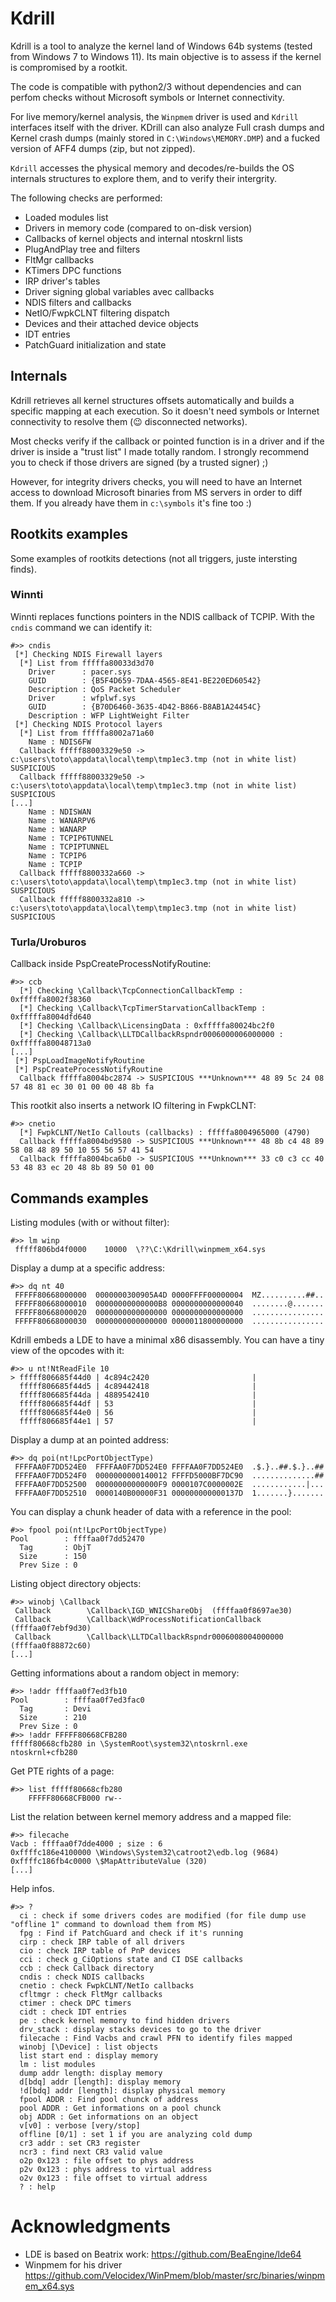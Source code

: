 # Kdrill

Kdrill is a tool to analyze the kernel land of Windows 64b systems (tested from Windows 7 to Windows 11). Its main objective is to assess if the kernel is compromised by a rootkit.

The code is compatible with python2/3 without dependencies and can perfom checks without Microsoft symbols or Internet connectivity.

For live memory/kernel analysis, the `Winpmem` driver is used and `Kdrill` interfaces itself with the driver. KDrill can also analyze Full crash dumps and Kernel crash dumps (mainly stored in `C:\Windows\MEMORY.DMP`) and a fucked version of AFF4 dumps (zip, but not zipped).

`Kdrill` accesses the physical memory and decodes/re-builds the OS internals structures to explore them, and to verify their intergrity.

The following checks are performed:
- Loaded modules list
- Drivers in memory code (compared to on-disk version)
- Callbacks of kernel objects and internal ntoskrnl lists
- PlugAndPlay tree and filters
- FltMgr callbacks
- KTimers DPC functions
- IRP driver's tables
- Driver signing global variables avec callbacks
- NDIS filters and callbacks
- NetIO/FwpkCLNT filtering dispatch
- Devices and their attached device objects
- IDT entries
- PatchGuard initialization and state

## Internals

Kdrill retrieves all kernel structures offsets automatically and builds a specific mapping at each execution. So it doesn't need symbols or Internet connectivity to resolve them (:wink: disconnected networks).

Most checks verify if the callback or pointed function is in a driver and if the driver is inside a "trust list" I made totally random. I strongly recommend you to check if those drivers are signed (by a trusted signer) ;)

However, for integrity drivers checks, you will need to have an Internet access to download Microsoft binaries from MS servers in order to diff them. If you already have them in `c:\symbols` it's fine too :)

## Rootkits examples

Some examples of rootkits detections (not all triggers, juste intersting finds).

### Winnti

Winnti replaces functions pointers in the NDIS callback of TCPIP. With the `cndis` command we can identify it:

```
#>> cndis
 [*] Checking NDIS Firewall layers
  [*] List from fffffa80033d3d70
    Driver      : pacer.sys
    GUID        : {B5F4D659-7DAA-4565-8E41-BE220ED60542}
    Description : QoS Packet Scheduler
    Driver      : wfplwf.sys
    GUID        : {B70D6460-3635-4D42-B866-B8AB1A24454C}
    Description : WFP LightWeight Filter
 [*] Checking NDIS Protocol layers
  [*] List from fffffa8002a71a60
    Name : NDIS6FW
  Callback fffff88003329e50 -> c:\users\toto\appdata\local\temp\tmp1ec3.tmp (not in white list) SUSPICIOUS
  Callback fffff88003329e50 -> c:\users\toto\appdata\local\temp\tmp1ec3.tmp (not in white list) SUSPICIOUS
[...]
    Name : NDISWAN
    Name : WANARPV6
    Name : WANARP
    Name : TCPIP6TUNNEL
    Name : TCPIPTUNNEL
    Name : TCPIP6
    Name : TCPIP
  Callback fffff8800332a660 -> c:\users\toto\appdata\local\temp\tmp1ec3.tmp (not in white list) SUSPICIOUS
  Callback fffff8800332a810 -> c:\users\toto\appdata\local\temp\tmp1ec3.tmp (not in white list) SUSPICIOUS
```

### Turla/Uroburos

Callback inside PspCreateProcessNotifyRoutine:
```
#>> ccb
  [*] Checking \Callback\TcpConnectionCallbackTemp : 0xfffffa8002f38360
  [*] Checking \Callback\TcpTimerStarvationCallbackTemp : 0xfffffa8004dfd640
  [*] Checking \Callback\LicensingData : 0xfffffa80024bc2f0
  [*] Checking \Callback\LLTDCallbackRspndr0006000006000000 : 0xfffffa80048713a0
[...]
 [*] PspLoadImageNotifyRoutine
 [*] PspCreateProcessNotifyRoutine
  Callback fffffa8004bc2874 -> SUSPICIOUS ***Unknown*** 48 89 5c 24 08 57 48 81 ec 30 01 00 00 48 8b fa
```

This rootkit also inserts a network IO filtering in FwpkCLNT:
```
#>> cnetio
  [*] FwpkCLNT/NetIo Callouts (callbacks) : fffffa8004965000 (4790)
  Callback fffffa8004bd9580 -> SUSPICIOUS ***Unknown*** 48 8b c4 48 89 58 08 48 89 50 10 55 56 57 41 54
  Callback fffffa8004bca6b0 -> SUSPICIOUS ***Unknown*** 33 c0 c3 cc 40 53 48 83 ec 20 48 8b 89 50 01 00
```

## Commands examples

Listing modules (with or without filter):
```
#>> lm winp
 fffff806bd4f0000    10000  \??\C:\Kdrill\winpmem_x64.sys
```

Display a dump at a specific address:
```
#>> dq nt 40
 FFFFF80668000000  0000000300905A4D 0000FFFF00000004  MZ..........##..
 FFFFF80668000010  00000000000000B8 0000000000000040  ........@.......
 FFFFF80668000020  0000000000000000 0000000000000000  ................
 FFFFF80668000030  0000000000000000 0000011800000000  ................
```

Kdrill embeds a LDE to have a minimal x86 disassembly. You can have a tiny view of the opcodes with it:
```
#>> u nt!NtReadFile 10
> fffff806685f44d0 | 4c894c2420                       |
  fffff806685f44d5 | 4c89442418                       |
  fffff806685f44da | 4889542410                       |
  fffff806685f44df | 53                               |
  fffff806685f44e0 | 56                               |
  fffff806685f44e1 | 57                               |
```

Display a dump at an pointed address:
```
#>> dq poi(nt!LpcPortObjectType)
 FFFFAA0F7DD524E0  FFFFAA0F7DD524E0 FFFFAA0F7DD524E0  .$.}..##.$.}..##
 FFFFAA0F7DD524F0  0000000000140012 FFFFD5000BF7DC90  ..............##
 FFFFAA0F7DD52500  00000000000000F9 0000107C0000002E  ............|...
 FFFFAA0F7DD52510  0000140B00000F31 000000000000137D  1.......}.......
```

You can display a chunk header of data with a reference in the pool:
```
#>> fpool poi(nt!LpcPortObjectType)
Pool        : ffffaa0f7dd52470
  Tag       : ObjT
  Size      : 150
  Prev Size : 0
```

Listing object directory objects:
```
#>> winobj \Callback
 Callback        \Callback\IGD_WNICShareObj  (ffffaa0f8697ae30)
 Callback        \Callback\WdProcessNotificationCallback  (ffffaa0f7ebf9d30)
 Callback        \Callback\LLTDCallbackRspndr0006008004000000  (ffffaa0f88872c60)
[...]
```

Getting informations about a random object in memory:
```
#>> !addr ffffaa0f7ed3fb10
Pool        : ffffaa0f7ed3fac0
  Tag       : Devi
  Size      : 210
  Prev Size : 0
#>> !addr FFFFF80668CFB280
fffff80668cfb280 in \SystemRoot\system32\ntoskrnl.exe
ntoskrnl+cfb280
```

Get PTE rights of a page:
```
#>> list fffff80668cfb280
    FFFFF80668CFB000 rw--
```

List the relation between kernel memory address and a mapped file:
```
#>> filecache
Vacb : ffffaa0f7dde4000 ; size : 6
0xffffc186e4100000 \Windows\System32\catroot2\edb.log (9684)
0xffffc186fb4c0000 \$MapAttributeValue (320)
[...]
```

Help infos.
```
#>> ?
  ci : check if some drivers codes are modified (for file dump use "offline 1" command to download them from MS)
  fpg : Find if PatchGuard and check if it's running
  cirp : check IRP table of all drivers
  cio : check IRP table of PnP devices
  cci : check g_CiOptions state and CI DSE callbacks
  ccb : check Callback directory
  cndis : check NDIS callbacks
  cnetio : check FwpkCLNT/NetIo callbacks
  cfltmgr : check FltMgr callbacks
  ctimer : check DPC timers
  cidt : check IDT entries
  pe : check kernel memory to find hidden drivers
  drv_stack : display stacks devices to go to the driver
  filecache : Find Vacbs and crawl PFN to identify files mapped
  winobj [\Device] : list objects
  list start end : display memory
  lm : list modules
  dump addr length: display memory
  d[bdq] addr [length]: display memory
  !d[bdq] addr [length]: display physical memory
  fpool ADDR : Find pool chunck of address
  pool ADDR : Get informations on a pool chunck
  obj ADDR : Get informations on an object
  v[v0] : verbose [very/stop]
  offline [0/1] : set 1 if you are analyzing cold dump
  cr3 addr : set CR3 register
  ncr3 : find next CR3 valid value
  o2p 0x123 : file offset to phys address
  p2v 0x123 : phys address to virtual address
  o2v 0x123 : file offset to virtual address
  ? : help
```

# Acknowledgments

- LDE is based on Beatrix work: https://github.com/BeaEngine/lde64
- Winpmem for his driver https://github.com/Velocidex/WinPmem/blob/master/src/binaries/winpmem_x64.sys
